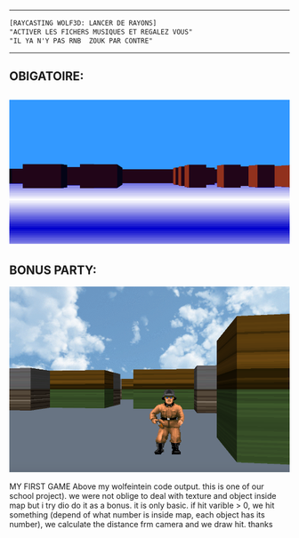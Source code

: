 ---------------------------------------------------------
	[RAYCASTING WOLF3D: LANCER DE RAYONS]
	"ACTIVER LES FICHERS MUSIQUES ET REGALEZ VOUS"
	"IL YA N'Y PAS RNB  ZOUK PAR CONTRE"
--------------------------------------------------------
OBIGATOIRE:
--------------------------------------------------------

![alt tag](myoutput/image2.png)
----------------------------------------------------------
BONUS PARTY:
----------------------------------------------------------
![alt tag](myoutput/image1.png)


MY FIRST GAME 
Above my wolfeintein code output. this is one of our school project).
we were not oblige to deal with texture and object inside map but i try dio do it as a  bonus.
it is only basic.
if hit varible > 0, we hit something (depend of what number is inside map, each object has its number), we calculate the distance frm camera and we draw hit.
thanks
